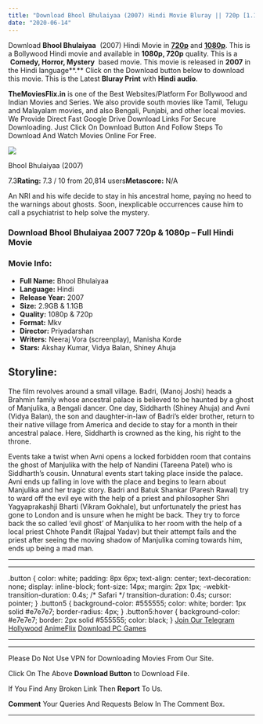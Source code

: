 ```yaml
---
title: "Download Bhool Bhulaiyaa (2007) Hindi Movie Bluray || 720p [1.1GB] || 1080p [2.6GB]"
date: "2020-06-14"
---
```


Download **Bhool Bhulaiyaa**  (2007) Hindi Movie in [**720p**](https://1moviesflix.com/720p-movies/) and **[1080p](https://1moviesflix.com/480p-movies/)**. This is a Bollywood Hindi movie and available in **1080p, 720p** quality. This is a  **Comedy, Horror, Mystery**  based movie. This movie is released in **2007** in the Hindi language**.** Click on the Download button below to download this movie. This is the Latest **Bluray Print** with **Hindi audio**.

**TheMoviesFlix.in** is one of the Best Websites/Platform For Bollywood and Indian Movies and Series. We also provide south movies like Tamil, Telugu and Malayalam movies, and also Bengali, Punjabi, and other local movies. We Provide Direct Fast Google Drive Download Links For Secure Downloading. Just Click On Download Button And Follow Steps To Download And Watch Movies Online For Free.

[![](https://m.media-amazon.com/images/M/MV5BNmViNWRkMjEtMTVlOC00NDQ5LWE1MTYtYzVlOTVmZTYxMTViXkEyXkFqcGdeQXVyODk2ODI3MTU@._V1_SX300.jpg)](https://www.imdb.com/title/tt0995031/ "Bhool Bhulaiyaa")

Bhool Bhulaiyaa (2007)

7.3**Rating:** 7.3 / 10 from 20,814 users**Metascore:** N/A

An NRI and his wife decide to stay in his ancestral home, paying no heed to the warnings about ghosts. Soon, inexplicable occurrences cause him to call a psychiatrist to help solve the mystery.

### Download Bhool Bhulaiyaa 2007 720p & 1080p – Full Hindi Movie

### Movie Info:

- **Full Name:** Bhool Bhulaiyaa
- **Language:** Hindi
- **Release Year:** 2007
- **Size:** 2.9GB & 1.1GB
- **Quality:** 1080p & 720p
- **Format:** Mkv
- **Director:** Priyadarshan
- **Writers:** Neeraj Vora (screenplay), Manisha Korde
- **Stars:** Akshay Kumar, Vidya Balan, Shiney Ahuja

## Storyline:

The film revolves around a small village. Badri, (Manoj Joshi) heads a Brahmin family whose ancestral palace is believed to be haunted by a ghost of Manjulika, a Bengali dancer. One day, Siddharth (Shiney Ahuja) and Avni (Vidya Balan), the son and daughter-in-law of Badri’s elder brother, return to their native village from America and decide to stay for a month in their ancestral palace. Here, Siddharth is crowned as the king, his right to the throne.

Events take a twist when Avni opens a locked forbidden room that contains the ghost of Manjulika with the help of Nandini (Tareena Patel) who is Siddharth’s cousin. Unnatural events start taking place inside the palace. Avni ends up falling in love with the place and begins to learn about Manjulika and her tragic story. Badri and Batuk Shankar (Paresh Rawal) try to ward off the evil eye with the help of a priest and philosopher Shri Yagyaprakashji Bharti (Vikram Gokhale), but unfortunately the priest has gone to London and is unsure when he might be back. They try to force back the so called ‘evil ghost’ of Manjulika to her room with the help of a local priest Chhote Pandit (Rajpal Yadav) but their attempt fails and the priest after seeing the moving shadow of Manjulika coming towards him, ends up being a mad man.

* * *

* * *

.button { color: white; padding: 8px 6px; text-align: center; text-decoration: none; display: inline-block; font-size: 14px; margin: 2px 1px; -webkit-transition-duration: 0.4s; /\* Safari \*/ transition-duration: 0.4s; cursor: pointer; } .button5 { background-color: #555555; color: white; border: 1px solid #e7e7e7; border-radius: 4px; } .button5:hover { background-color: #e7e7e7; border: 2px solid #555555; color: black; } [Join Our Telegram](http://gdrivepro.xyz/join.php) [Hollywood](https://moviesverse.com/) [AnimeFlix](https://animeflix.in/) [Download PC Games](https://gamesflix.net/)  

* * *

* * *

  

Please Do Not Use VPN for Downloading Movies From Our Site.

Click On The Above **Download Button** to Download File.

If You Find Any Broken Link Then **Report** To Us.

**Comment** Your Queries And Requests Below In The Comment Box.

* * *
